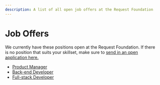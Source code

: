 ```yaml
---
description: A list of all open job offers at the Request Foundation
---
```


# Job Offers

We currently have these positions open at the Request Foundation. If there is no position that suits your skillset, make sure to [send in an open application here.](https://docs.request.network/join-request/open-application)

* [Product Manager](https://docs.request.network/join-request/job-offers/product-manager)
* [Back-end Developer](https://docs.request.network/join-request/job-offers/back-end-developer)
* [Full-stack Developer ](https://docs.request.network/join-request/job-offers/full-stack-developer-with-front-end-focus)



